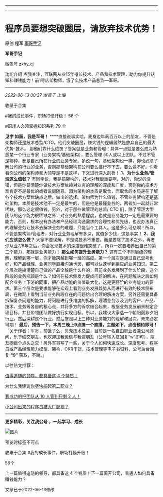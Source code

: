 ----------------------------------------
----------------------------------------
#  程序员要想突破圈层，请放弃技术优势！

原创 程军  [ 军哥手记 ](javascript:void\(0\);)

**军哥手记** ![]()

微信号 zxhy_cj

功能介绍 点我关注，互联网从业15年擅长技术、产品和技术管理，助力你提升认知和赚钱能力！前1号店架构师，饿了么技术产品总监—军哥。

____

_2022-06-13 00:37_ _发表于 上海_

收录于合集

#我的成长事件，职场打怪升级！ 56 个

#职场人必须掌握知识系列 79 个

**见字 如面，我是军哥！**
****直接说事实哈，我身边年薪百万以上的朋友，不管是架构师还是技术总监/CTO，他们突破圈层，赚大钱的逻辑居然是放弃自己的最大优势-技术。
那他们靠什么绝技？答案就是业务和管理！具体一点就是要么成为熟悉某一个行业专家（业务架构/基础架构），要么管理
50人或以上团队。不过不管是哪种，都是自己所在行业的业务专家。多说一句，基础架构也一样，你也必须了解公司的行业的业务，否则那基础架构在公司要么推行不下去，要么做不好。你看看你公司的架构师和大领导是不是这样，下文进行深入剖析！
**1、为什么业务/管理这么值钱？**
有同学说，我是搞架构的，技术对我很重要啊，对的，你说的没错，但是你要清楚你做技术方案依赖对业务的理解的深度和广度，否则你的技术方案肯定不是最优的或者说很随意。因为架构的本质是取舍，而取舍的本质是在了解各个技术方案优缺点之后，做出的选择。架构师为什么值钱，不管业务架构还是基础架构，本质是技术他不一定是最牛的，但是他是最懂业务的，两者加一起就非常稀缺，那么必定很值钱。另外，对于那些做管理的总监/
CTO
们，除了管理大型团队的这个能力很稀缺之外，对业务的熟悉程度，也就是业务能力一定是最重要的能力。否则，根本没有办法和产品经理沟通需求的合理性和优先级，也没办法真正的理解业务让技术去解决业务的难题，只能当个工具人。这是多么可悲啊！所以，不管是架构师/管理者，对行业业务理解有多深，就值多少钱，这是事实！
**2、我们应该怎么做？**
大家不要误解，不是说技术不重要。而是要除了技术之外，再者你从业7/8年之后，你会发现技术的深度很难突破了，所以一定要培养出自己的第二个能力，那就是业务能力！
**那么如何提升业务能力？**
这有三个不同层级的理解，理解到哪一层，你才能跨越到哪一层的高度。第一个层次是通过自己思考也好，和产品经理、业务同学直接沟通也罢，都可以快速学到相应的业务知识。第二个层次是搞清楚自己做的产品全貌是什么样的，目前业务发展到了什么阶段，这个阶段的业务瓶颈是什么？如何在技术侧发力促成问题的解决，在问题解决之后如何配合业务上下游的同事，把产品功能的价值最大化，这是更高阶的业务能力的要求。第三个层次是要求能够在宏观上看到业务发展趋势从而进行有效的技术侧布局，在微观上看到当前业务阶段存在的问题给出合理的解决方案，另外还需要具备拆解复杂问题的能力，将问题进行多维度的拆解，理清业务涉及到的客户、产品、技术、业务等各自的核心点，并将多方的诉求结合起来，根据业务发展前景制定合理目标，并且带领团队做好执行实现目标。所以，我建议大家选一个朝阳而非夕阳行业，然后深耕这个行业，然后按照以上三种对业务能力的理解和层次，未来必定可期！
**最后，预告一下，本周三晚上9点搞一个直播，主题如下，点击预约即可！**
「关于作者：军哥，前饿了么、贝壳技术总监，目前是一名自由职业者兼公司顾问，乐于结交朋友，也欢迎加我微信与我做朋友（公号输入框回复“w”即可），朋友圈做个点头之交！另外军哥写了一些，关于个人如何快速成长、深度思考、程序员或产品经理能力模型、架构，OKR干货，技术管理等电子书资料，公号后台回复
**“9”** 获取，不谢。」  

以往热文推荐：

[值得追随的领导，都具备这 4
个特质！](http://mp.weixin.qq.com/s?__biz=MzA3MDU2MjM4Ng==&mid=2247496078&idx=1&sn=d59945b84b349ffa77193bc6d6ff6bc0&chksm=9f3856b3a84fdfa550ce6cbfadc32e51ee96272fe5ffa7b215685f72cf2995024037cc6a6355&scene=21#wechat_redirect)  

[为什么我建议你尽快搞起第二职业？](http://mp.weixin.qq.com/s?__biz=MzA3MDU2MjM4Ng==&mid=2247496005&idx=1&sn=b3aca38b7b41962c2795ab36709d3434&chksm=9f385678a84fdf6ec2ae00d7c20fa23f889f43052448fe4b66d74fac527c2b4f2af1fe2cd1ff&scene=21#wechat_redirect)

[我成功的把团队从 10 人管到只剩 2
人！](http://mp.weixin.qq.com/s?__biz=MzA3MDU2MjM4Ng==&mid=2247495987&idx=1&sn=45d76890e5c3089f2b71f8267f5d1dd0&chksm=9f38560ea84fdf18d53689dc130fd025ca4da46918e8dc9e8914908affc18185d8d2f2dbc412&scene=21#wechat_redirect)

[小公司出来的程序员被大厂鄙视？](http://mp.weixin.qq.com/s?__biz=MzA3MDU2MjM4Ng==&mid=2247495474&idx=1&sn=ee3fe0d44666e11c581812f6a039a973&chksm=9f38480fa84fc11924759b7b22c51fce2bd5f087fb987e3d220ee80caf42aaa8507458dad6f2&scene=21#wechat_redirect)

  

* * *

  

 **更多精彩，关注我公号** **，一起学习、成长**

![图片](https://mmbiz.qpic.cn/mmbiz_png/b96CibCt70iaajvl7fD4ZCicMcjhXMp1v6UibM134tIsO1j5yqHyNhh9arj090oAL7zGhRJRq6cFqFOlDZMleLl4pw/640?wx_fmt=png)

预览时标签不可点

收录于合集 #我的成长事件，职场打怪升级！

56个

上一篇值得追随的领导，都具备这 4 个特质！下一篇离开公司，普通人如何具备赚钱能力？

文章已于2022-06-13修改

